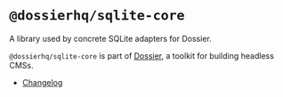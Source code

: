 # `@dossierhq/sqlite-core`

A library used by concrete SQLite adapters for Dossier.

`@dossierhq/sqlite-core` is part of [Dossier](https://www.dossierhq.dev/), a toolkit for building headless CMSs.

- [Changelog](./CHANGELOG.md)
